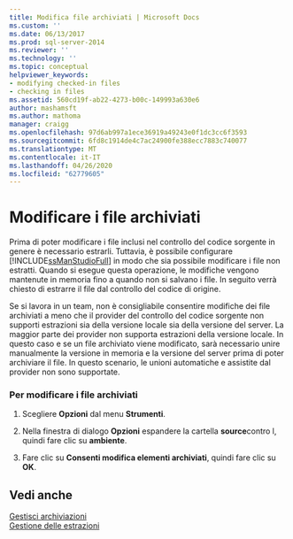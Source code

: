 ```yaml
---
title: Modifica file archiviati | Microsoft Docs
ms.custom: ''
ms.date: 06/13/2017
ms.prod: sql-server-2014
ms.reviewer: ''
ms.technology: ''
ms.topic: conceptual
helpviewer_keywords:
- modifying checked-in files
- checking in files
ms.assetid: 560cd19f-ab22-4273-b00c-149993a630e6
author: mashamsft
ms.author: mathoma
manager: craigg
ms.openlocfilehash: 97d6ab997a1ece36919a49243e0f1dc3cc6f3593
ms.sourcegitcommit: 6fd8c1914de4c7ac24900fe388ecc7883c740077
ms.translationtype: MT
ms.contentlocale: it-IT
ms.lasthandoff: 04/26/2020
ms.locfileid: "62779605"
---
```

# <a name="edit-checked-in-files"></a>Modificare i file archiviati
  Prima di poter modificare i file inclusi nel controllo del codice sorgente in genere è necessario estrarli. Tuttavia, è possibile configurare [!INCLUDE[ssManStudioFull](../includes/ssmanstudiofull-md.md)] in modo che sia possibile modificare i file non estratti. Quando si esegue questa operazione, le modifiche vengono mantenute in memoria fino a quando non si salvano i file. In seguito verrà chiesto di estrarre il file dal controllo del codice di origine.  
  
 Se si lavora in un team, non è consigliabile consentire modifiche dei file archiviati a meno che il provider del controllo del codice sorgente non supporti estrazioni sia della versione locale sia della versione del server. La maggior parte dei provider non supporta estrazioni della versione locale. In questo caso e se un file archiviato viene modificato, sarà necessario unire manualmente la versione in memoria e la versione del server prima di poter archiviare il file. In questo scenario, le unioni automatiche e assistite dal provider non sono supportate.  
  
### <a name="to-edit-checked-in-files"></a>Per modificare i file archiviati  
  
1.  Scegliere **Opzioni** dal menu **Strumenti**.  
  
2.  Nella finestra di dialogo **Opzioni** espandere la cartella **source**contro l, quindi fare clic su **ambiente**.  
  
3.  Fare clic su **Consenti modifica elementi archiviati**, quindi fare clic su **OK**.  
  
## <a name="see-also"></a>Vedi anche  
 [Gestisci archiviazioni](../../2014/database-engine/manage-checkins.md)   
 [Gestione delle estrazioni](../../2014/database-engine/manage-checkouts.md)  
  
  
